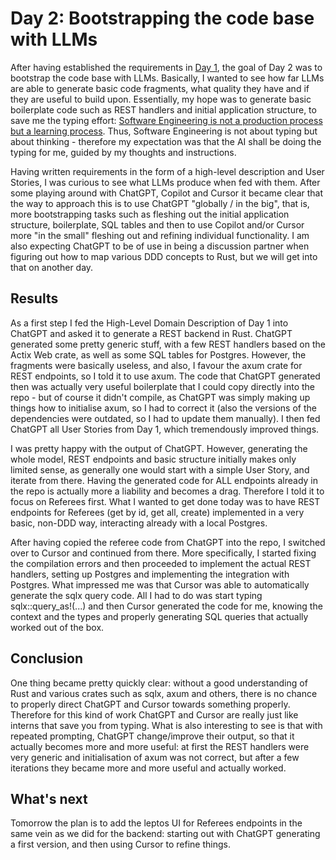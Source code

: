 # Day 2: Bootstrapping the code base with LLMs

After having established the requirements in [Day 1](../day1/README.md), the goal of Day 2 was to bootstrap the code base with LLMs. Basically, I wanted to see how far LLMs are able to generate basic code fragments, what quality they have and if they are useful to build upon. Essentially, my hope was to generate basic boilerplate code such as REST handlers and initial application structure, to save me the typing effort: [Software Engineering is not a production process but a learning process](https://www.lambdabytes.io/posts/selearning/). Thus, Software Engineering is not about typing but about thinking - therefore my expectation was that the AI shall be doing the typing for me, guided by my thoughts and instructions.

Having written requirements in the form of a high-level description and User Stories, I was curious to see what LLMs produce when fed with them. After some playing around with ChatGPT, Copilot and Cursor it became clear that the way to approach this is to use ChatGPT "globally / in the big", that is, more bootstrapping tasks such as fleshing out the initial application structure, boilerplate, SQL tables and then to use Copilot and/or Cursor more "in the small" fleshing out and refining individual functionality. I am also expecting ChatGPT to be of use in being a discussion partner when figuring out how to map various DDD concepts to Rust, but we will get into that on another day.

## Results

As a first step I fed the High-Level Domain Description of Day 1 into ChatGPT and asked it to generate a REST backend in Rust. ChatGPT generated some pretty generic stuff, with a few REST handlers based on the Actix Web crate, as well as some SQL tables for Postgres. However, the fragments were basically useless, and also, I favour the axum crate for REST endpoints, so I told it to use axum. The code that ChatGPT generated then was actually very useful boilerplate that I could copy directly into the repo - but of course it didn't compile, as ChatGPT was simply making up things how to initialise axum, so I had to correct it (also the versions of the dependencies were outdated, so I had to update them manually). I then fed ChatGPT all User Stories from Day 1, which tremendously improved things.

I was pretty happy with the output of ChatGPT. However, generating the whole model, REST endpoints and basic structure initially makes only limited sense, as generally one would start with a simple User Story, and iterate from there. Having the generated code for ALL endpoints already in the repo is actually more a liability and becomes a drag. Therefore I told it to focus on Referees first. What I wanted to get done today was to have REST endpoints for Referees (get by id, get all, create) implemented in a very basic, non-DDD way, interacting already with a local Postgres.

After having copied the referee code from ChatGPT into the repo, I switched over to Cursor and continued from there. More specifically, I started fixing the compilation errors and then proceeded to implement the actual REST handlers, setting up Postgres and implementing the integration with Postgres. What impressed me was that Cursor was able to automatically generate the sqlx query code. All I had to do was start typing sqlx::query_as!(...) and then Cursor generated the code for me, knowing the context and the types and properly generating SQL queries that actually worked out of the box.

## Conclusion

One thing became pretty quickly clear: without a good understanding of Rust and various crates such as sqlx, axum and others, there is no chance to properly direct ChatGPT and Cursor towards something properly. Therefore for this kind of work ChatGPT and Cursor are really just like interns that save you from typing. What is also interesting to see is that with repeated prompting, ChatGPT change/improve their output, so that it actually becomes more and more useful: at first the REST handlers were very generic and initialisation of axum was not correct, but after a few iterations they became more and more useful and actually worked.

## What's next

Tomorrow the plan is to add the leptos UI for Referees endpoints in the same vein as we did for the backend: starting out with ChatGPT generating a first version, and then using Cursor to refine things.
